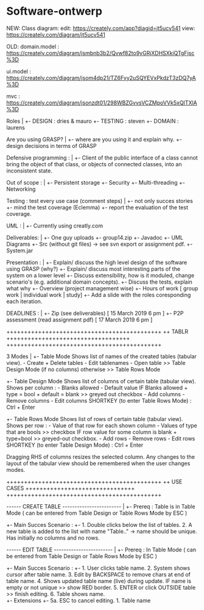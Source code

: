 # Software-ontwerp

NEW:
Class diagram: edit: https://creately.com/app?diagid=jt5ucv541
               view: https://creately.com/diagram/jt5ucv541




OLD:
domain.model : https://creately.com/diagram/jsmbnb3b2/Qvwf82to9yGRjXDHSXkiQTgFjsc%3D

ui.model : https://creately.com/diagram/jsom4dp21/TZ6Fvy2uSQYEVxPkdzT3zDQ7yA%3D

mvc : https://creately.com/diagram/jsonzdt01/298WBZGvvsVCZMpoVVk5xQITXlA%3D


Roles
|
+- DESIGN : dries & mauro
+- TESTING : steven
+- DOMAIN : laurens

Are you using GRASP?
|
+- where are you using it and explain why.
+- design decisions in terms of GRASP

Defensive programming :
|
+- Client of the public interface of a class cannot bring the object of that class, or objects of connected classes, into an inconsistent state.

Out of scope :
|
+- Persistent storage
+- Security
+- Multi-threading
+- Networking


Testing : 
test every use case (comment steps)
|
+- not only succes stories
+- mind the test coverage (Eclemma)
   +- report the evaluation of the test coverage.

UML :
|
+- Currently using creatly.com

Deliverables:
|
+- One guy uploads
   +- group14.zip
     +- Javadoc
     +- UML Diagrams
     +- Src (without git files) -> see svn export or assignment pdf.
     +- System.jar

Presentation :
|
+- Explain/ discuss the high level design of the software using GRASP (why?)
+- Explain/ discuss most interesting parts of the system on a lower level
+- Discuss extensibility, how is it moduled, change scenario's (e.g. additional domain concepts).
+- Discuss the tests, explain what why
+- Overview (project management wise)
   +- Hours of work [ group work | individual work | study]
+- Add a slide with the roles coresponding each iteration.

DEADLINES :
|
+- Zip (see deliverables) [ 15 March 2019 6 pm ]
+- P2P assessment (read assignment pdf) [ 17 March 2019 6 pm ]

++++++++++++++++++++++++++++++++++++++++++++
++ TABLR +++++++++++++++++++++++++++++++++++
++++++++++++++++++++++++++++++++++++++++++++

3 Modes
|
+- Table Mode
	Shows list of names of the created tables (tabular view).
	- Create + Delete tables
	- Edit tablenames
	- Open table >> Table Design Mode (if no columns) otherwise >> Table Rows Mode

+- Table Design Mode
	Shows list of columns of certain table (tabular view).
	Shows per column :
	- Blanks allowed
	- Default value
	IF Blanks allowed + type = bool + default = blank >> greyed out checkbox
	- Add columns
	- Remove columns
	- Edit columns
	SHORTKEY (to enter Table Rows Mode) : Ctrl + Enter

+- Table Rows Mode
	Shows list of rows of certain table (tabular view).
	Shows per row :
	- Value of that row for each shown column
	- Values of type that are bools >> checkbox
	IF row value for some column is blank + type=bool >> greyed-out checkbox.
	- Add rows
	- Remove rows
	- Edit rows
	SHORTKEY (to enter Table Design Mode) : Ctrl + Enter


Dragging RHS of columns resizes the selected column.
Any changes to the layout of the tabular view should be remembered when the user changes modes.


++++++++++++++++++++++++++++++++++++++++++++
++ USE CASES +++++++++++++++++++++++++++++++
++++++++++++++++++++++++++++++++++++++++++++

------ CREATE TABLE ------------------------
|
+- Prereq : Table is in Table Mode ( can be entered from Table Design or Table Rows Mode by ESC )

+- Main Succes Scenario : 
   +- 1. Double clicks below the list of tables.
      2. A new table is added to the list with name "Table.." -> name should be unique. Has initially no columns and no rows.


------ EDIT TABLE ------------------------
|
+- Prereq : In Table Mode ( can be entered from Table Design or Table Rows Mode by ESC )

+- Main Succes Scenario :
   +- 1. User clicks table name.
      2. System shows cursor after table name.
      3. Edit by BACKSPACE to remove chars at end of table name.
      4. Shows updated table name (live) during update. IF name is empty or not unique >> show RED border.
      5. ENTER or click OUTSIDE table >> finish editing.
      6. Table shows name.	
+- Extensions
   +- 5a. ESC to cancel editing.
	1. Table name 
